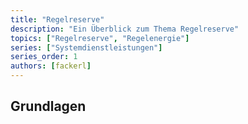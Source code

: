 ```yaml
---
title: "Regelreserve"
description: "Ein Überblick zum Thema Regelreserve"
topics: ["Regelreserve", "Regelenergie"]
series: ["Systemdienstleistungen"]
series_order: 1
authors: [fackerl]
---
```


## Grundlagen
